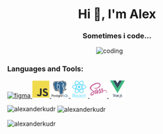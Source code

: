 <h1 align="center">Hi 👋, I'm Alex</h1>
<h3 align="center">Sometimes i code...</h3>



<img align="right" alt="coding" width="300px" src="https://user-images.githubusercontent.com/103133406/189713317-c3b50d2f-5c48-48b9-b3f7-e28e5b6eafe5.gif"/>
<br>


<p align="left">
</p>

<h3 align="left">Languages and Tools:</h3>

<p align="left"> <a href="https://www.figma.com/" target="_blank" rel="noreferrer"> <img src="https://www.vectorlogo.zone/logos/figma/figma-icon.svg" alt="figma" width="40" height="40"/> </a> <a href="https://developer.mozilla.org/en-US/docs/Web/JavaScript" target="_blank" rel="noreferrer"> <img src="https://raw.githubusercontent.com/devicons/devicon/master/icons/javascript/javascript-original.svg" alt="javascript" width="40" height="40"/> </a> <a href="https://www.postgresql.org" target="_blank" rel="noreferrer"> <img src="https://raw.githubusercontent.com/devicons/devicon/master/icons/postgresql/postgresql-original-wordmark.svg" alt="postgresql" width="40" height="40"/> </a> <a href="https://reactjs.org/" target="_blank" rel="noreferrer"> <img src="https://raw.githubusercontent.com/devicons/devicon/master/icons/react/react-original-wordmark.svg" alt="react" width="40" height="40"/> </a> <a href="https://sass-lang.com" target="_blank" rel="noreferrer"> <img src="https://raw.githubusercontent.com/devicons/devicon/master/icons/sass/sass-original.svg" alt="sass" width="40" height="40"/> </a> <a href="https://vuejs.org/" target="_blank" rel="noreferrer"> <img src="https://raw.githubusercontent.com/devicons/devicon/master/icons/vuejs/vuejs-original-wordmark.svg" alt="vuejs" width="40" height="40"/> </a> </p>

<p><img align="left" src="https://github-readme-stats.vercel.app/api/top-langs?username=alexanderkudr&show_icons=true&locale=en&layout=compact" alt="alexanderkudr" /></p>

<p>&nbsp;<img align="center" src="https://github-readme-stats.vercel.app/api?username=alexanderkudr&show_icons=true&locale=en" alt="alexanderkudr" /></p>

<p><img align="center" src="https://github-readme-streak-stats.herokuapp.com/?user=alexanderkudr&" alt="alexanderkudr" /></p>
